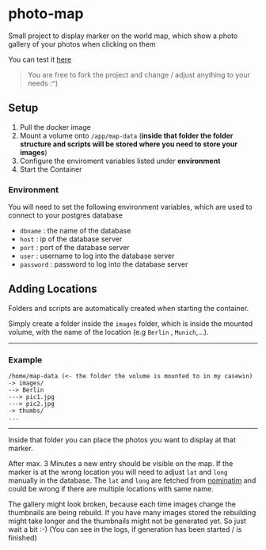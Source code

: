 # photo-map
Small project to display marker on the world map, which show a photo gallery of your photos when clicking on them

You can test it [here](https://travel.ax4w.me)

> You are free to fork the project and change / adjust anything to your needs :^) 

## Setup
1. Pull the docker image
2. Mount a volume onto `/app/map-data` (**inside that folder the folder structure and scripts will be stored where you need to store your images**)
3. Configure the enviroment variables listed under **environment**
4. Start the Container
   
### Environment
You will need to set the following environment variables, which are used to connect to your postgres database
- `dbname` : the name of the database
- `host` : ip of the database server
- `port` : port of the database server
- `user` : username to log into the database server
- `password` : password to log into the database server

  
## Adding Locations
Folders and scripts are automatically created when starting the container.

Simply create a folder inside the `images` folder, which is inside the mounted volume, with the name of the location (e.g `Berlin` , `Munich`,...).

---
### Example
```
/home/map-data (<- the folder the volume is mounted to in my casewin)
-> images/
--> Berlin
---> pic1.jpg
---> pic2.jpg
-> thumbs/
...
```
---

Inside that folder you can place the photos you want to display at that marker. 

After max. 3 Minutes a new entry should be visible on the map. If the marker is at the wrong location you will need to adjust `lat` and `long` manually in the database.
The `lat` and `long` are fetched from [nominatim](https://nominatim.openstreetmap.org/) and could be wrong if there are multiple locations with same name.

The gallery might look broken, because each time images change the thumbnails are being rebuild. If you have many images stored the rebuilding might take longer and the 
thumbnails might not be generated yet. So just wait a bit :-) (You can see in the logs, if generation has been started / is finished)
